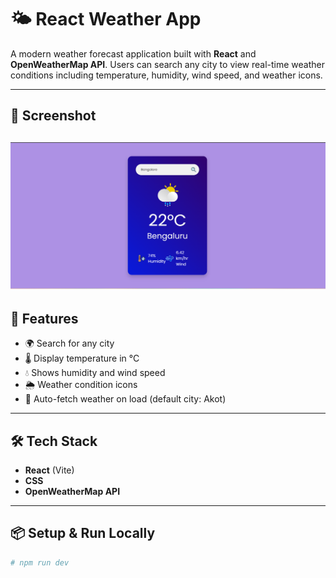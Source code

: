 # 🌤️ React Weather App

A modern weather forecast application built with **React** and **OpenWeatherMap API**. Users can search any city to view real-time weather conditions including temperature, humidity, wind speed, and weather icons.

---


## 📸 Screenshot
![alt text](web-page.png)
---

## 🚀 Features

- 🌍 Search for any city
- 🌡️ Display temperature in °C
- 💧 Shows humidity and wind speed
- 🌦️ Weather condition icons
- 🔄 Auto-fetch weather on load (default city: Akot)

---

## 🛠️ Tech Stack

- **React** (Vite)
- **CSS**
- **OpenWeatherMap API**

---

## 📦 Setup & Run Locally

```bash
# npm run dev
